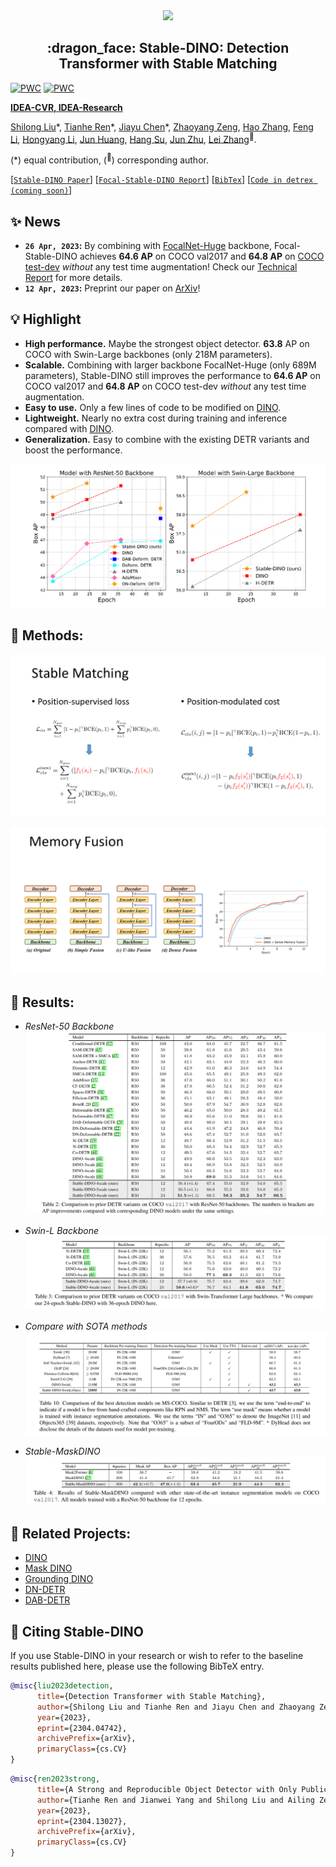 <div align="center">
  <img src="./assets/logo.png" width="30%">
</div>

<h2 align="center"> :dragon_face: Stable-DINO: Detection Transformer with Stable Matching </h2>

<div align="left">
  
[![PWC](https://img.shields.io/endpoint.svg?url=https://paperswithcode.com/badge/a-strong-and-reproducible-object-detector/object-detection-on-coco-minival)](https://paperswithcode.com/sota/object-detection-on-coco-minival?p=a-strong-and-reproducible-object-detector) [![PWC](https://img.shields.io/endpoint.svg?url=https://paperswithcode.com/badge/a-strong-and-reproducible-object-detector/object-detection-on-coco)](https://paperswithcode.com/sota/object-detection-on-coco?p=a-strong-and-reproducible-object-detector)

</div>

**[IDEA-CVR, IDEA-Research](https://github.com/IDEA-Research)** 

[Shilong Liu](http://www.lsl.zone/)\*, [Tianhe Ren](https://rentainhe.github.io/)\*, [Jiayu Chen](https://github.com/tuofeilunhifi)\*, [Zhaoyang Zeng](https://scholar.google.com/citations?user=U_cvvUwAAAAJ&hl=zh-CN&oi=ao), [Hao Zhang](https://scholar.google.com/citations?user=B8hPxMQAAAAJ&hl=zh-CN), [Feng Li](https://scholar.google.com/citations?user=ybRe9GcAAAAJ&hl=zh-CN), [Hongyang Li](https://github.com/LHY-HongyangLi), [Jun Huang](https://github.com/IDEA-Research/Stable-DINO), [Hang Su](https://scholar.google.com/citations?hl=en&user=dxN1_X0AAAAJ&view_op=list_works&sortby=pubdate), [Jun Zhu](https://scholar.google.com/citations?hl=en&user=axsP38wAAAAJ), [Lei Zhang](https://www.leizhang.org/)<sup>:email:</sup>.

(\*) equal contribution, (<sup>:email:</sup>) corresponding author.

[[`Stable-DINO Paper`](https://arxiv.org/abs/2304.04742)] [[`Focal-Stable-DINO Report`](https://arxiv.org/abs/2304.13027)] [[`BibTex`](#avocado-citing-stable-dino)] [[`Code in detrex (coming soon)`](https://github.com/IDEA-Research/detrex)]

<!-- - Stable-DINO ArXiv Preprint: [arXiv 2304.04742](https://arxiv.org/abs/2304.04742)
- Focal-Stable-DINO Technical Report: [arXiv 2304.13027](https://arxiv.org/abs/2304.13027)
- Code will be available in [detrex](https://github.com/IDEA-Research/detrex)! Stay tuned! -->

## :sparkles: News
- **`26 Apr, 2023`:** By combining with [FocalNet-Huge](https://github.com/microsoft/FocalNet) backbone, Focal-Stable-DINO achieves **64.6 AP** on COCO val2017 and **64.8 AP** on [COCO test-dev](https://codalab.lisn.upsaclay.fr/competitions/7384#results) *without* any test time augmentation! Check our [Technical Report](https://arxiv.org/abs/2304.13027) for more details.
- **`12 Apr, 2023`:** Preprint our paper on [ArXiv](https://arxiv.org/abs/2304.04742)! 

## :bulb: Highlight
- **High performance.** Maybe the strongest object detector. **63.8** AP on COCO with Swin-Large backbones (only 218M parameters).
- **Scalable.** Combining with larger backbone FocalNet-Huge (only 689M parameters), Stable-DINO still improves the performance to **64.6 AP** on COCO val2017 and **64.8 AP** on COCO test-dev *without* any test time augmentation.
- **Easy to use.** Only a few lines of code to be modified on [DINO](https://github.com/IDEA-Research/DINO).
- **Lightweight.** Nearly no extra cost during training and inference compared with [DINO](https://github.com/IDEA-Research/DINO).
- **Generalization.** Easy to combine with the existing DETR variants and boost the performance.

![Performance](assets/performance.png)


## :open_book: Methods:
![stable matching](assets/stable_matching.png)

![memory fusion](assets/memory_fusion.png)

## :fries: Results:
- *ResNet-50 Backbone*
![R50](assets/R50.png)

- *Swin-L Backbone*
![swinl](assets/swinl.png)

- *Compare with SOTA methods*
![sota](assets/sota.png)

- *Stable-MaskDINO*
![smd](assets/stable_maskdino.png)

<!-- - *Generalization*
![general](assets/generalization.png) -->


## :poultry_leg: Related Projects:
- [DINO](https://github.com/IDEA-Research/DINO)
- [Mask DINO](https://github.com/IDEA-Research/MaskDINO)
- [Grounding DINO](https://github.com/IDEA-Research/GroundingDINO)
- [DN-DETR](https://github.com/IDEA-Research/DN-DETR)
- [DAB-DETR](https://github.com/IDEA-Research/DAB-DETR)

## :avocado: Citing Stable-DINO
If you use Stable-DINO in your research or wish to refer to the baseline results published here, please use the following BibTeX entry.

```BibTeX
@misc{liu2023detection,
      title={Detection Transformer with Stable Matching}, 
      author={Shilong Liu and Tianhe Ren and Jiayu Chen and Zhaoyang Zeng and Hao Zhang and Feng Li and Hongyang Li and Jun Huang and Hang Su and Jun Zhu and Lei Zhang},
      year={2023},
      eprint={2304.04742},
      archivePrefix={arXiv},
      primaryClass={cs.CV}
}
```

```BibTeX
@misc{ren2023strong,
      title={A Strong and Reproducible Object Detector with Only Public Datasets}, 
      author={Tianhe Ren and Jianwei Yang and Shilong Liu and Ailing Zeng and Feng Li and Hao Zhang and Hongyang Li and Zhaoyang Zeng and Lei Zhang},
      year={2023},
      eprint={2304.13027},
      archivePrefix={arXiv},
      primaryClass={cs.CV}
}
```
